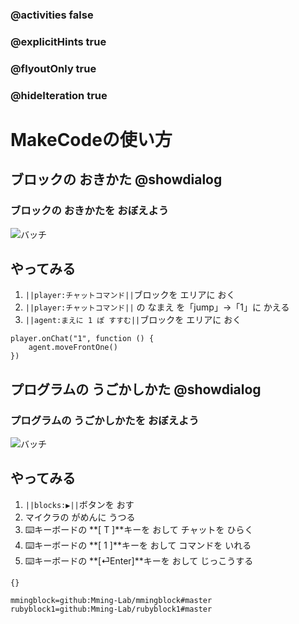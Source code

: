 ### @activities false
### @explicitHints true
### @flyoutOnly true 
### @hideIteration true

# MakeCodeの使い方

<!-- ====================== -->
##  ブロックの おきかた @showdialog
### ブロックの おきかたを おぼえよう
![バッチ](https://mming-lab.github.io/assets/img/team/minecraft-education-ambassador.png)

<!-- ====================== -->
##  やってみる
1. ``||player:チャットコマンド||``ブロックを エリアに おく
1. ``||player:チャットコマンド||`` の なまえ を「jump」->「1」に かえる
1. ``||agent:まえに 1 ぽ すすむ||``ブロックを エリアに おく

```blocks
player.onChat("1", function () {
    agent.moveFrontOne()
})

```
<!-- ====================== -->
##  プログラムの うごかしかた @showdialog
### プログラムの うごかしかたを おぼえよう
![バッチ](https://mming-lab.github.io/assets/img/team/minecraft-education-ambassador.png)

<!-- ====================== -->
##  やってみる
1. ``||blocks:▶||``ボタンを おす
1. マイクラの がめんに うつる
1. ⌨️キーボードの **[ T ]**キーを おして チャットを ひらく
1. ⌨️キーボードの **[ 1 ]**キーを おして コマンドを いれる
1. ⌨️キーボードの **[⏎Enter]**キーを おして じっこうする

<!-- 最初から表示するブロック -->
```template
{}
```

<!-- カスタムブロックの宣言 -->
```package
mmingblock=github:Mming-Lab/mmingblock#master
rubyblock1=github:Mming-Lab/rubyblock1#master
```
